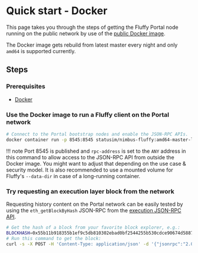 # Quick start - Docker

This page takes you through the steps of getting the Fluffy Portal node running
on the public network by use of the [public Docker image](https://hub.docker.com/r/statusim/nimbus-fluffy/tags).

The Docker image gets rebuild from latest master every night and only `amd64` is supported currently.

## Steps

### Prerequisites
- [Docker](https://www.docker.com/)

### Use the Docker image to run a Fluffy client on the Portal network

```bash
# Connect to the Portal bootstrap nodes and enable the JSON-RPC APIs.
docker container run -p 8545:8545 statusim/nimbus-fluffy:amd64-master-latest --rpc --rpc-address:0.0.0.0
```
!!! note
    Port 8545 is published and `rpc-address` is set to the `ANY` address in this command to allow access to the JSON-RPC API from outside the Docker image. You might want to adjust that depending on the use case & security model.
    It is also recommended to use a mounted volume for Fluffy's `--data-dir` in case of a long-running container.

### Try requesting an execution layer block from the network

Requesting history content on the Portal network can be easily tested by using the `eth_getBlockByHash` JSON-RPC from the [execution JSON-RPC API](https://ethereum.github.io/execution-apis/api-documentation/).

```bash
# Get the hash of a block from your favorite block explorer, e.g.:
BLOCKHASH=0x55b11b918355b1ef9c5db810302ebad0bf2544255b530cdce90674d5887bb286 # Replace this to the block hash of your choice
# Run this command to get the block:
curl -s -X POST -H 'Content-Type: application/json' -d '{"jsonrpc":"2.0","id":"1","method":"eth_getBlockByHash","params":["'${BLOCKHASH}'", true]}' http://localhost:8545
```
